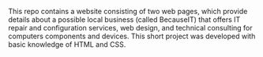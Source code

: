 This repo contains a website consisting of two web pages, which provide details about a possible local business (called BecauseIT) that offers IT repair and configuration services, web design, and technical consulting for computers components and devices.
This short project was developed with basic knowledge of HTML and CSS.
